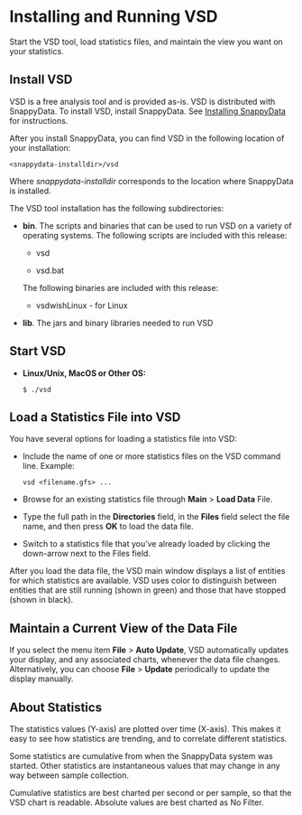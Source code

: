 # Installing and Running VSD

Start the VSD tool, load statistics files, and maintain the view you want on your statistics.

<a id="install-vsd"></a>
## Install VSD

VSD is a free analysis tool and is provided as-is. VSD is distributed with SnappyData. To install VSD, install SnappyData. See [Installing SnappyData](running_vsd.md) for instructions.

After you install SnappyData, you can find VSD in the following location of your installation:

```pre
<snappydata-installdir>/vsd
```

Where *snappydata-installdir* corresponds to the location where SnappyData is installed. 

The VSD tool installation has the following subdirectories:

-   **bin**. The scripts and binaries that can be used to run VSD on a variety of operating systems. The following scripts are included with this release:
    -   vsd

    -   vsd.bat

    The following binaries are included with this release:
    -   vsdwishLinux - for Linux

-   **lib**. The jars and binary libraries needed to run VSD

<a id="start-vsd"></a>

## Start VSD

-   **Linux/Unix, MacOS or Other OS:**

    ```pre 
    $ ./vsd
    ```

<a id="statistics-vsd"></a>

## Load a Statistics File into VSD

You have several options for loading a statistics file into VSD:

-   Include the name of one or more statistics files on the VSD command line. Example:

    ```pre
    vsd <filename.gfs> ...
    ```

-   Browse for an existing statistics file through **Main** > **Load Data** File.
-   Type the full path in the **Directories** field, in the **Files** field select the file name, and then press **OK** to load the data file.
-   Switch to a statistics file that you’ve already loaded by clicking the down-arrow next to the Files field.

After you load the data file, the VSD main window displays a list of entities for which statistics are available. VSD uses color to distinguish between entities that are still running (shown in green) and those that have stopped (shown in black).

<a id="current-view-datafile"></a>
## Maintain a Current View of the Data File

If you select the menu item **File** > **Auto Update**, VSD automatically updates your display, and any associated charts, whenever the data file changes. Alternatively, you can choose **File** > **Update** periodically to update the display manually.

<a id="about-statistics"></a>

## About Statistics

The statistics values (Y-axis) are plotted over time (X-axis). This makes it easy to see how statistics are trending, and to correlate different statistics.

Some statistics are cumulative from when the SnappyData system was started. Other statistics are instantaneous values that may change in any way between sample collection.

Cumulative statistics are best charted per second or per sample, so that the VSD chart is readable. Absolute values are best charted as No Filter.
